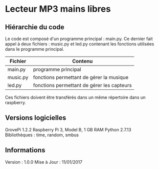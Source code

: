 # Lecteur MP3 mains libres

## Hiérarchie du code

Le code est composé d'un programme principal : main.py. Ce dernier fait appel à deux fichiers : music.py et led.py contenant les fonctions utilisées dans le programme principal.

Fichier | Contenu
------------ | -------------
main.py | programme principal
music.py | fonctions permettant de gérer la musique
led.py | fonctions permettant de gérer les capteurs

Ces fichiers doivent être transférés dans un même répertoire dans un raspberry.

## Versions logicielles
<addr>GrovePi 1.2.2<addr>
<addr>Raspberry Pi 3, Model B, 1 GB RAM<addr>
<addr>Python 2.7.13<addr>
<addr>Bibliothèques : time, random, smbus<addr> 

## Informations
<addr>Version : 1.0.0<addr>
<addr>Mise à Jour : 11/01/2017<addr>
